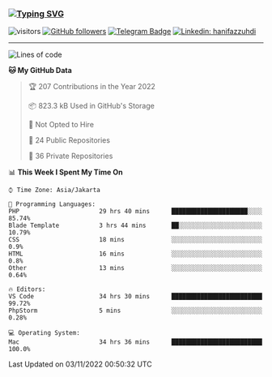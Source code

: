 ### [![Typing SVG](https://readme-typing-svg.herokuapp.com?font=lato&size=22&lines=Hi+There+👋)](https://git.io/typing-svg) 

![visitors](https://visitor-badge.glitch.me/badge?page_id=hanifazzuhdi.hanifazzuhdi)
[![GitHub followers](https://img.shields.io/github/followers/hanifazzuhdi?label=Follow&style=social)](https://github.com/hanifazzuhdi/?tab=follow) 
[![Telegram Badge](https://img.shields.io/badge/-hanif0198-blue?style=social&logo=telegram&link=https://www.t.me/hanif0198/)](https://www.t.me/hanif0198/) 
[![Linkedin: hanifazzuhdi](https://img.shields.io/badge/-hanifazzuhdi-blue?style=flat-square&logo=Linkedin&logoColor=white&link=https://www.linkedin.com/in/hanif-az-zuhdi-69688019b/)](https://www.linkedin.com/in/hanif-az-zuhdi-69688019b/) 

<hr/>

<!--START_SECTION:waka-->
![Lines of code](https://img.shields.io/badge/From%20Hello%20World%20I%27ve%20Written-6%20Million%20lines%20of%20code-blue)

**🐱 My GitHub Data** 

> 🏆 207 Contributions in the Year 2022
 > 
> 📦 823.3 kB Used in GitHub's Storage 
 > 
> 🚫 Not Opted to Hire
 > 
> 📜 24 Public Repositories 
 > 
> 🔑 36 Private Repositories  
 > 
📊 **This Week I Spent My Time On** 

```text
⌚︎ Time Zone: Asia/Jakarta

💬 Programming Languages: 
PHP                      29 hrs 40 mins      █████████████████████░░░░   85.74% 
Blade Template           3 hrs 44 mins       ██░░░░░░░░░░░░░░░░░░░░░░░   10.79% 
CSS                      18 mins             ░░░░░░░░░░░░░░░░░░░░░░░░░   0.9% 
HTML                     16 mins             ░░░░░░░░░░░░░░░░░░░░░░░░░   0.8% 
Other                    13 mins             ░░░░░░░░░░░░░░░░░░░░░░░░░   0.64%

🔥 Editors: 
VS Code                  34 hrs 30 mins      █████████████████████████   99.72% 
PhpStorm                 5 mins              ░░░░░░░░░░░░░░░░░░░░░░░░░   0.28%

💻 Operating System: 
Mac                      34 hrs 36 mins      █████████████████████████   100.0%

```


 Last Updated on 03/11/2022 00:50:32 UTC
<!--END_SECTION:waka-->
